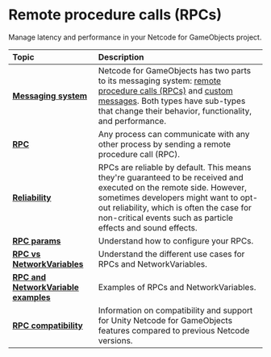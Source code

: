 # Remote procedure calls (RPCs)

Manage latency and performance in your Netcode for GameObjects project.

| **Topic**                       | **Description**                  |
| :------------------------------ | :------------------------------- |
| **[Messaging system](advanced-topics/messaging-system.md)** | Netcode for GameObjects has two parts to its messaging system: [remote procedure calls (RPCs)](advanced-topics/message-system/rpc.md) and [custom messages](advanced-topics/message-system/custom-messages.md). Both types have sub-types that change their behavior, functionality, and performance. |
| **[RPC](advanced-topics/message-system/rpc.md)** | Any process can communicate with any other process by sending a remote procedure call (RPC). |
| **[Reliability](advanced-topics/message-system/reliability.md)** | RPCs are reliable by default.  This means they're guaranteed to be received and executed on the remote side. However, sometimes developers might want to opt-out reliability, which is often the case for non-critical events such as particle effects and sound effects. |
| **[RPC params](advanced-topics/message-system/rpc-params.md)** | Understand how to configure your RPCs. |
| **[RPC vs NetworkVariables](learn/rpcvnetvar.md)** | Understand the different use cases for RPCs and NetworkVariables. |
| **[RPC and NetworkVariable examples](learn/rpcnetvarexamples.md)** | Examples of RPCs and NetworkVariables. |
| **[RPC compatibility](advanced-topics/message-system/rpc-compatibility.md)** | Information on compatibility and support for Unity Netcode for GameObjects features compared to previous Netcode versions. |